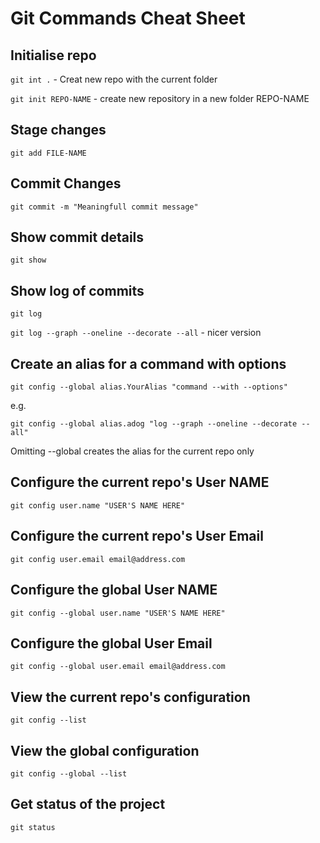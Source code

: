 # Git Commands Cheat Sheet

## Initialise repo

`git int .`
	- Creat new repo with the current folder
	
`git init REPO-NAME`
	- create new repository in a new folder REPO-NAME

## Stage changes
`git add FILE-NAME`

## Commit Changes
`git commit -m "Meaningfull commit message"`

## Show commit details
`git show`

## Show log of commits
`git log`

`git log --graph --oneline --decorate --all` - nicer version

## Create an alias for a command with options
`git config --global alias.YourAlias "command --with --options"`

e.g.
```
git config --global alias.adog "log --graph --oneline --decorate --all"
```
Omitting --global creates the alias for the current repo only

## Configure the current repo's User NAME
`git config user.name "USER'S NAME HERE"`

## Configure the current repo's User Email
`git config user.email email@address.com`

## Configure the global User NAME
`git config --global user.name "USER'S NAME HERE"`

## Configure the global User Email
`git config --global user.email email@address.com`

## View the current repo's configuration
`git config --list`

## View the global configuration
`git config --global --list`

## Get status of the project
`git status`
